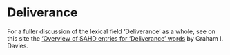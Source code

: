 # **Deliverance**

For a fuller discussion of the lexical field ‘Deliverance’ as a whole, see on this site the 
<a href=“../miscellaneous/overview_deliverance/“>‘Overview
of SAHD entries for ‘Deliverance’ words</a> by Graham I. Davies.

